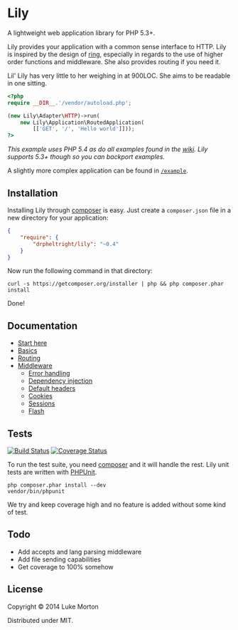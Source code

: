 # Lily

A lightweight web application library for PHP 5.3+.

Lily provides your application with a common sense interface to HTTP. Lily is
inspired by the design of [ring][1], especially in regards to the use of higher
order functions and middleware. She also provides routing if you need it.

Lil' Lily has very little to her weighing in at 900LOC. She aims to be readable
in one sitting.

```php
<?php
require __DIR__.'/vendor/autoload.php';

(new Lily\Adapter\HTTP)->run(
    new Lily\Application\RoutedApplication(
        [['GET', '/', 'Hello world']]));
?>
```

*This example uses PHP 5.4 as do all examples found in the [wiki][2]. Lily
supports 5.3+ though so you can backport examples.*

A slightly more complex application can be found in [`/example`][3].

[1]: https://github.com/ring-clojure/ring
[2]: https://github.com/DrPheltRight/lily/wiki
[3]: https://github.com/DrPheltRight/lily/blob/develop/example/

## Installation

Installing Lily through [composer][3] is easy. Just create a `composer.json`
file in a new directory for your application:

```json
{
    "require": {
        "drpheltright/lily": "~0.4"
    }
}
```

Now run the following command in that directory:

```
curl -s https://getcomposer.org/installer | php && php composer.phar install
```

Done!

[3]: http://getcomposer.org/

## Documentation

 - [Start here][4]
 - [Basics][5]
 - [Routing][6]
 - [Middleware][7]
    - [Error handling][8]
    - [Dependency injection][12]
    - [Default headers][13]
    - [Cookies][14]
    - [Sessions][15]
    - [Flash][16]

 [4]: https://github.com/DrPheltRight/lily/wiki
 [5]: https://github.com/DrPheltRight/lily/wiki/Learning-the-basics
 [6]: https://github.com/DrPheltRight/lily/wiki/Routing-like-a-pro
 [7]: https://github.com/DrPheltRight/lily/wiki/Get-the-most-from-middleware
 [8]: https://github.com/DrPheltRight/lily/wiki/Error-handling
 [12]: https://github.com/DrPheltRight/lily/wiki/Dependency-injection
 [13]: https://github.com/DrPheltRight/lily/wiki/Default-headers
 [14]: https://github.com/DrPheltRight/lily/wiki/Cookies
 [15]: https://github.com/DrPheltRight/lily/wiki/Sessions
 [16]: https://github.com/DrPheltRight/lily/wiki/Flash-messages

## Tests

[![Build Status](https://travis-ci.org/DrPheltRight/lily.png?branch=develop)][9]
[![Coverage Status](https://coveralls.io/repos/DrPheltRight/lily/badge.png?branch=develop)][12]

To run the test suite, you need [composer][10] and it will handle the rest. Lily
unit tests are written with [PHPUnit][11].

```
php composer.phar install --dev
vendor/bin/phpunit
```

We try and keep coverage high and no feature is added without some kind of test.

[9]: https://travis-ci.org/DrPheltRight/lily
[10]: http://getcomposer.org/
[11]: https://github.com/sebastianbergmann/phpunit/
[12]: https://coveralls.io/r/DrPheltRight/lily?branch=develop

## Todo

 - Add accepts and lang parsing middleware
 - Add file sending capabilities
 - Get coverage to 100% somehow

## License

Copyright © 2014 Luke Morton

Distributed under MIT.

